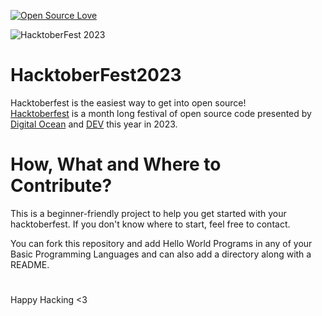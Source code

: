 [![Open Source Love](https://badges.frapsoft.com/os/v1/open-source.svg?v=102)](https://hacktoberfest.com)&nbsp;
&nbsp;

<img src="https://uno-website-assets.s3.amazonaws.com/wp-content/uploads/2023/10/02100331/1600_Hacktoberfest-scaled.jpg" title="HacktoberFest 2023">

# HacktoberFest2023

Hacktoberfest is the easiest way to get into open source!
<br>
[Hacktoberfest](https://hacktoberfest.com/) is a month long festival of open source code presented by [Digital Ocean](https://www.digitalocean.com/) and [DEV](https://www.dev.to/) this year in 2023.
<br>

# How, What and Where to Contribute?

This is a beginner-friendly project to help you get started with your hacktoberfest. If you don't know where to start, feel free to contact.
<br>

You can fork this repository and add Hello World Programs in any of your Basic Programming Languages and can also add a directory along with a README.

#
Happy Hacking <3
